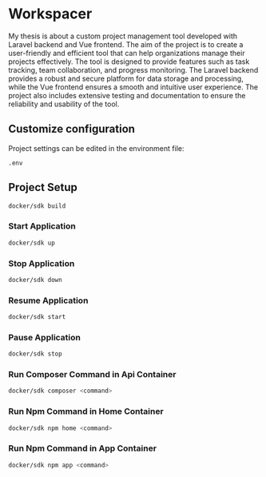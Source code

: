 # Workspacer

My thesis is about a custom project management tool developed with Laravel backend and Vue frontend. The aim of the project is to create a user-friendly and efficient tool that can help organizations manage their projects effectively. The tool is designed to provide features such as task tracking, team collaboration, and progress monitoring. The Laravel backend provides a robust and secure platform for data storage and processing, while the Vue frontend ensures a smooth and intuitive user experience. The project also includes extensive testing and documentation to ensure the reliability and usability of the tool.

## Customize configuration

Project settings can be edited in the environment file:

```
.env
```

## Project Setup

```sh
docker/sdk build
```

### Start Application

```sh
docker/sdk up
```

### Stop Application

```sh
docker/sdk down
```

### Resume Application

```sh
docker/sdk start
```

### Pause Application

```sh
docker/sdk stop
```

### Run Composer Command in Api Container

```sh
docker/sdk composer <command>
```

### Run Npm Command in Home Container

```sh
docker/sdk npm home <command>
```

### Run Npm Command in App Container

```sh
docker/sdk npm app <command>
```